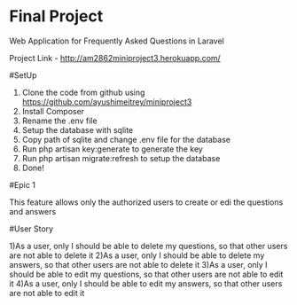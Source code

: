 # Final Project

Web Application for Frequently Asked Questions in Laravel

Project Link - http://am2862miniproject3.herokuapp.com/

#SetUp

 1) Clone the code from github using https://github.com/ayushimeitrey/miniproject3
 2) Install Composer
 3) Rename the .env file
 4) Setup the database with sqlite
 5) Copy path of sqlite and change .env file for the database
 6) Run php artisan key:generate to generate the key
 7) Run php artisan migrate:refresh to setup the database
 8) Done!
 
 
#Epic 1

This feature allows only the authorized users to create or edi the questions and answers

#User Story

1)As a user, only I should be able to delete my questions, so that other users are not able to delete it
2)As a user, only I should be able to delete my answers, so that other users are not able to delete it
3)As a user, only I should be able to edit my questions, so that other users are not able to edit it
4)As a user, only I should be able to edit my answers, so that other users are not able to edit it